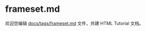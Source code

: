 frameset.md
===

欢迎您编辑 <a target="__blank" href="https://github.com/jaywcjlove/html-tutorial/blob/master/docs/tags/frameset.md">docs/tags/frameset.md</a> 文件，共建 HTML Tutorial 文档。